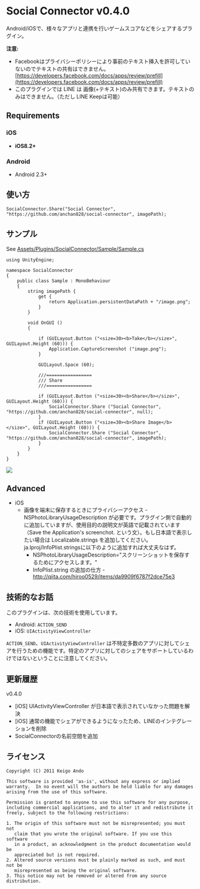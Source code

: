 Social Connector v0.4.0
================

Android/iOSで、様々なアプリと連携を行いゲームスコアなどをシェアするプラグイン。


**注意:** 

* Facebookはプライバシーポリシーにより事前のテキスト挿入を許可していないのでテキストの共有はできません。 [https://developers.facebook.com/docs/apps/review/prefill](https://developers.facebook.com/docs/apps/review/prefill)
* このプラグインでは LINE は 画像(+テキスト)のみ共有できます。テキストのみはできません。（ただし LINE Keepは可能）


## Requirements

### iOS
* **iOS8.2+** 

### Android
* Android 2.3+

## 使い方

```
SocialConnector.Share("Social Connector", "https://github.com/anchan828/social-connector", imagePath);
```


## サンプル


See  [Assets/Plugins/SocialConnector/Sample/Sample.cs](https://github.com/anchan828/social-connector/blob/master/Assets/SocialConnector/Sample/Sample.cs)

```
using UnityEngine;

namespace SocialConnector
{
	public class Sample : MonoBehaviour
	{
		string imagePath {
			get {
				return Application.persistentDataPath + "/image.png";
			}
		}

		void OnGUI ()
		{

			if (GUILayout.Button ("<size=30><b>Take</b></size>", GUILayout.Height (60))) {
				Application.CaptureScreenshot ("image.png");
			}

			GUILayout.Space (60);

			///=================
			/// Share
			///=================

			if (GUILayout.Button ("<size=30><b>Share</b></size>", GUILayout.Height (60))) {
				SocialConnector.Share ("Social Connector", "https://github.com/anchan828/social-connector", null);
			}
			if (GUILayout.Button ("<size=30><b>Share Image</b></size>", GUILayout.Height (60))) {
				SocialConnector.Share ("Social Connector", "https://github.com/anchan828/social-connector", imagePath);
			}
		}
	}
}
```
![](https://dl.dropboxusercontent.com/u/153254465/screenshot/2016-09-24%2019.19.07.png)

## Advanced

* iOS
  * 画像を端末に保存するときにプライバシーアクセス - NSPhotoLibraryUsageDescription が必要です。プラグイン側で自動的に追加していますが、使用目的の説明文が英語で記載されています（Save the Application's screenchot. という文）。もし日本語で表示したい場合は Localizable.strings を追加してください。ja.lproj/InfoPlist.stringsに以下のように追加すれば大丈夫なはず。
      * NSPhotoLibraryUsageDescription="スクリーンショットを保存するためにアクセスします。"
      * InfoPlist.string の追加の仕方 - http://qiita.com/hiroo0529/items/da9909f6787f2dce75e3


## 技術的なお話

このプラグインは、次の技術を使用しています。

* Android: `ACTION_SEND`
* iOS: `UIActivityViewController`

`ACTION_SEND`、`UIActivityViewController` は不特定多数のアプリに対してシェアを行うための機能です。特定のアプリに対してのシェアをサポートしているわけではないということに注意してください。


## 更新履歴

v0.4.0

* [iOS] UIActivityViewController が日本語で表示されていなかった問題を解決
* [iOS] 通常の機能でシェアができるようになったため、LINEのインテグレーションを削除
* SocialConnectorの名前空間を追加

## ライセンス

```
Copyright (C) 2011 Keigo Ando

This software is provided 'as-is', without any express or implied
warranty.  In no event will the authors be held liable for any damages
arising from the use of this software.

Permission is granted to anyone to use this software for any purpose,
including commercial applications, and to alter it and redistribute it
freely, subject to the following restrictions:

1. The origin of this software must not be misrepresented; you must not
   claim that you wrote the original software. If you use this software
   in a product, an acknowledgment in the product documentation would be
   appreciated but is not required.
2. Altered source versions must be plainly marked as such, and must not be
   misrepresented as being the original software.
3. This notice may not be removed or altered from any source distribution.

```
